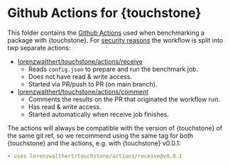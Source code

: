 # Github Actions for {touchstone}

This folder contains the [Github Actions](https://github.com/features/actions) used when benchmarking a package with {touchstone}. For [security reasons](https://docs.github.com/en/actions/security-guides/security-hardening-for-github-actions#understanding-the-risk-of-script-injections) the workflow is split into twp separate actions:

* [lorenzwalthert/touchstone/actions/receive](https://github.com/lorenzwalthert/touchstone/tree/main/actions/receive)
  * Reads `config.json` to prepare and run the benchmark job.
  * Does not have read & write access.
  * Started via PR/push to PR (on main branch).
* [lorenzwalthert/touchstone/actions/comment](https://github.com/lorenzwalthert/touchstone/tree/main/actions/comment)
  * Comments the results on the PR that originated the workflow run. 
  * Has read & write access.
  * Started automatically when receive job finishes.
  
The actions will always be compatible with the version of {touchstone} of the same git ref, so we recommend using the same tag for both {touchstone} and the actions, e.g. with {touchstone} v0.0.1:
```yaml
- uses lorenzwalthert/touchstone/actions/receive@v0.0.1
```
